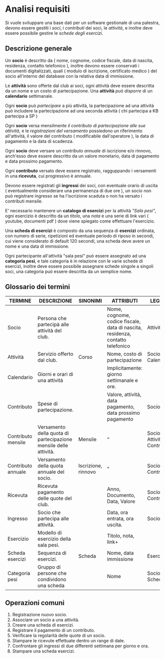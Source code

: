 # Analisi requisiti
Si vuole sviluppare una base dati per un software gestionale di una palestra,
devono essere gestiti i *soci*, i *contributi* dei soci, le *attività*, e inoltre
deve essere possibile gestire le *schede degli esercizi*.  

## Descrizione generale

Un **socio** è descritto da ( nome, cognome, codice fiscale, data di nascita, residenza, contatto telefonico ),
inoltre devono essere conservati i documenti digitalizzati, quali ( modulo di iscrizione, certificato medico ) del socio
all'interno del database con la relativa data di immissione.

Le **attività** sono offerte dal club ai soci, ogni attività deve essere descritta da un nome e un costo di partecipazione.
Una **attività** *può disporre* di un **calendario** settimanale.

Ogni **socio** può *partecipare* a più attività, la partecipazione ad una attività può includere la partecipazione ad una seconda 
attività ( chi partecipa a KB partecipa a SP )

Ogni **socio** versa mensilmente *il contributo di partecipazione alle sue attività*, e le *registrazioni del versamento* possiedono un riferimento all'attività,
il valore del contributo ( modificabile dall'operatore ), la data di pagamento e la data di scadenza.

Ogni **socio** deve versare un *contributo annuale* di iscrizione e/o rinnovo, anch'esso deve essere descritto da un valore monetario, data di pagamento e data prossimo pagamento.

Ogni **contributo** versato deve essere registrato, ragguppando i versamenti in una **ricevuta**, cui progressivo è annuale.

Devono essere registrati gli **ingressi** dei soci, con eventuale orario di uscita ( eventualmente considerare una permanenza di due ore ),
un socio non può registrare ingresso se ha l'iscrizione scaduta o non ha versato i contributi mensile.

E' necessario mantenere un **catalogo di esercizi** per la attività *"Sala pesi"*, ogni esercizio è descritto da un *titolo*, una *nota* e una serie di link vari ( youtube, documenti pdf ) dove viene spiegato come effettuare l'esercizio.


Una **scheda di esercizi** è composto da una sequenza di **esercizi** ordinata, con numero di serie, ripetizioni ed eventuale periodo di riposo in secondi, cui viene considerato di default 120 secondi, una scheda deve avere un nome e una data di immissione.

Ogni partecipante all'attività "sala pesi" può essere assegnato ad una **categoria pesi**, e tale categoria è in relazione con le varie schede di esercizi, inoltre deve essere possibile assegnare schede singole a singoli soci, una categoria può essere descritta da un semplice nome.

## Glossario dei termini
| TERMINE            	| DESCRIZIONE                                                      	| SINONIMI            	| ATTRIBUTI                                                                      	| LEGAMI                      	|
|--------------------	|------------------------------------------------------------------	|---------------------	|--------------------------------------------------------------------------------	|-----------------------------	|
| Socio              	| Persona che partecipà alle attività del club.                    	|                     	| Nome, cognome, codice fiscale, data di nascita, residenza, contatto telefonico 	| Attività                    	|
| Attività           	| Servizio offerto dal club.                                       	| Corso               	| Nome, costo di partecipazione                                                  	| Socio, Calendario           	|
| Calendario         	| Giorni e orari di una attività                                   	|                     	| Implicitamente: giorno settimanale e ore.                                      	|                             	|
| Contributo         	| Spese di partecipazione.                                         	|                     	| Valore, attività, data pagamento, data prossimo pagamento                      	| Socio                       	|
| Contributo mensile 	| Versamento della quota di partecipazione mensile delle attività. 	| Mensile             	| “                                                                              	| Socio, Attività, Contributo 	|
| Contributo annuale 	| Versamento della quota annuale del socio.                        	| Iscrizione, rinnovo 	| “                                                                              	| Socio, Contributo           	|
| Ricevuta           	| Ricevuta pagamento delle quote del club.                         	|                     	| Anno, Documento, Data, Valore                                                          	| Socio, Contributi           	|
| Ingresso           	| Socio che partecipa alle attività.                               	|                     	| Data, ora entrata, ora uscita.                                                 	| Socio                       	|
| Esercizio          	| Modello di esercizio della sala pesi.                            	|                     	| Titolo, nota, link+                                                            	|                             	|
| Scheda esercizi    	| Sequenza di esercizi.                                            	| Scheda              	| Nome, data immissione                                                          	| Esercizi                    	|
| Categoria pesi     	| Gruppo di persone che condividono una scheda                     	|                     	| Nome                                                                           	| Socio, Scheda               	|

## Operazioni comuni
1. Registrazione nuovo socio.
2. Associare un socio a una attività.
3. Creare una scheda di esercizi.
4. Registrare il pagamento di un contributo.
5. Verificare la regolarità delle quote di un socio.
6. Stampare le ricevute effettuate dentro un range di date.
7. Confrontare gli ingressi di due differenti settimana per giorno e ora.
8. Stampare una scheda esercizi.